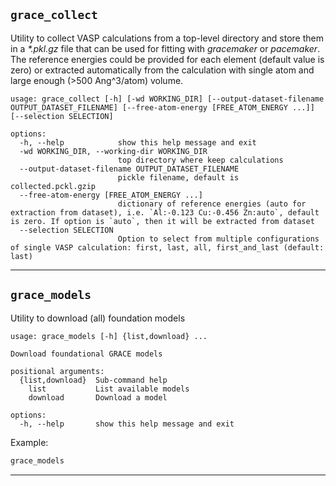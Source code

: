 ## `grace_collect`

Utility to collect VASP calculations from a top-level directory and store them
in a _*.pkl.gz_ file that can be used for fitting with _gracemaker_ or _pacemaker_.
The reference energies could be provided for each element (default value is zero) or extracted automatically from the
calculation with single atom and large enough (>500 Ang^3/atom) volume. 

```
usage: grace_collect [-h] [-wd WORKING_DIR] [--output-dataset-filename OUTPUT_DATASET_FILENAME] [--free-atom-energy [FREE_ATOM_ENERGY ...]] [--selection SELECTION]

options:
  -h, --help            show this help message and exit
  -wd WORKING_DIR, --working-dir WORKING_DIR
                        top directory where keep calculations
  --output-dataset-filename OUTPUT_DATASET_FILENAME
                        pickle filename, default is collected.pckl.gzip
  --free-atom-energy [FREE_ATOM_ENERGY ...]
                        dictionary of reference energies (auto for extraction from dataset), i.e. `Al:-0.123 Cu:-0.456 Zn:auto`, default is zero. If option is `auto`, then it will be extracted from dataset
  --selection SELECTION
                        Option to select from multiple configurations of single VASP calculation: first, last, all, first_and_last (default: last)
```

___

## `grace_models`
Utility to download (all) foundation models

```
usage: grace_models [-h] {list,download} ...

Download foundational GRACE models

positional arguments:
  {list,download}  Sub-command help
    list           List available models
    download       Download a model

options:
  -h, --help       show this help message and exit

```

Example:
```bash
grace_models
```
___

